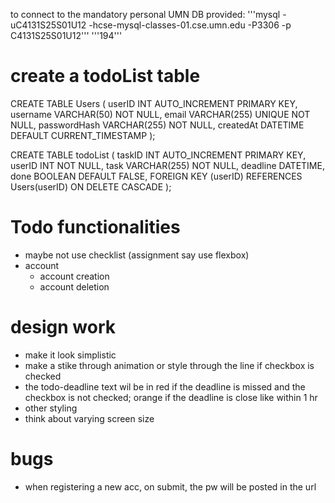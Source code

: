 to connect to the mandatory personal UMN DB provided:
'''mysql -uC4131S25S01U12 -hcse-mysql-classes-01.cse.umn.edu -P3306 -p C4131S25S01U12'''
'''194'''

# create a todoList table
CREATE TABLE Users (
    userID INT AUTO_INCREMENT PRIMARY KEY,
    username VARCHAR(50) NOT NULL,
    email VARCHAR(255) UNIQUE NOT NULL,
    passwordHash VARCHAR(255) NOT NULL,
    createdAt DATETIME DEFAULT CURRENT_TIMESTAMP
);

CREATE TABLE todoList (
    taskID INT AUTO_INCREMENT PRIMARY KEY,
    userID INT NOT NULL,
    task VARCHAR(255) NOT NULL,
    deadline DATETIME,
    done BOOLEAN DEFAULT FALSE,
    FOREIGN KEY (userID) REFERENCES Users(userID) ON DELETE CASCADE 
);


# Todo functionalities
- maybe not use checklist (assignment say use flexbox)
- account 
    - account creation
    - account deletion


# design work
- make it look simplistic
- make a stike through animation or style through the line if checkbox is checked
- the todo-deadline text wil be in red if the deadline is missed and the checkbox is not checked; orange if the deadline is close like within 1 hr
- other styling
- think about varying screen size

# bugs
- when registering a new acc, on submit, the pw will be posted in the url